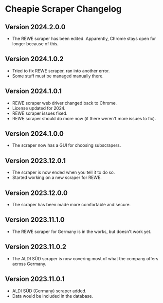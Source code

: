 # Cheapie Scraper Changelog

## Version 2024.2.0.0

- The REWE scraper has been edited. Apparently, Chrome stays open for longer because of this.

## Version 2024.1.0.2

- Tried to fix REWE scraper, ran into another error.
- Some stuff must be managed manually there.

## Version 2024.1.0.1

- REWE scraper web driver changed back to Chrome.
- License updated for 2024.
- REWE scraper issues fixed.
- REWE scraper should do more now (if there weren't more issues to fix).

## Version 2024.1.0.0

- The scraper now has a GUI for choosing subscrapers.

## Version 2023.12.0.1

- The scraper is now ended when you tell it to do so.
- Started working on a new scraper for REWE.

## Version 2023.12.0.0

- The scraper has been made more comfortable and secure.

## Version 2023.11.1.0

- The REWE scraper for Germany is in the works, but doesn't work yet.

## Version 2023.11.0.2

- The ALDI SÜD scraper is now covering most of what the company offers across Germany.

## Version 2023.11.0.1

- ALDI SÜD (Germany) scraper added.
- Data would be included in the database.